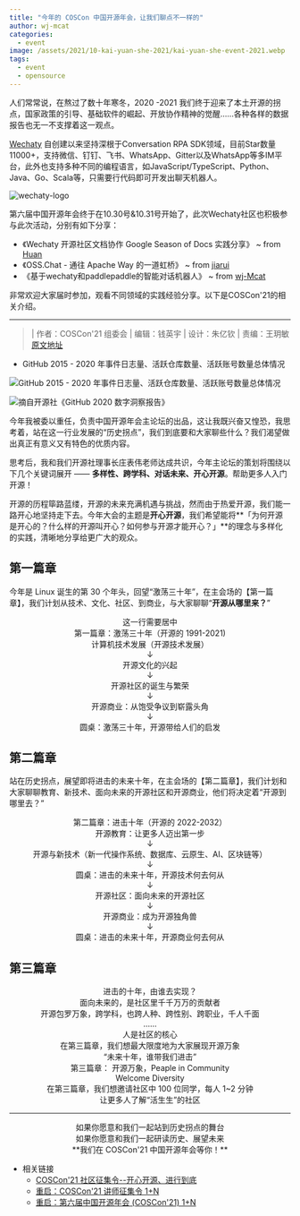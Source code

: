 ```yaml
---
title: "今年的 COSCon 中国开源年会，让我们聊点不一样的"
author: wj-mcat
categories:
  - event
image: /assets/2021/10-kai-yuan-she-2021/kai-yuan-she-event-2021.webp
tags:
  - event
  - opensource
---
```


人们常常说，在熬过了数十年寒冬，2020 -2021 我们终于迎来了本土开源的拐点，国家政策的引导、基础软件的崛起、开放协作精神的觉醒……各种各样的数据报告也无一不支撑着这一观点。

[Wechaty](https://github.com/wechaty/wechaty) 自创建以来坚持深根于Conversation RPA SDK领域，目前Star数量 11000+，支持微信、钉钉、飞书、WhatsApp、Gitter以及WhatsApp等多IM平台，此外也支持多种不同的编程语言，如JavaScript/TypeScript、Python、Java、Go、Scala等，只需要行代码即可开发出聊天机器人。

<!--more-->

![wechaty-logo](https://wechaty.js.org/img/wechaty-logo.svg)

第六届中国开源年会终于在10.30号&10.31号开始了，此次Wechaty社区也积极参与此次活动，分别有如下分享：

* 《Wechaty 开源社区文档协作 Google Season of Docs 实践分享》 ~ from [Huan](https://wechaty.js.org/contributors/huan)
* 《OSS.Chat - 通往 Apache Way 的一道虹桥》 ~ from [jiarui](https://wechaty.js.org/contributors/lijiarui)
* 《基于wechaty和paddlepaddle的智能对话机器人》 ~ from [wj-Mcat](https://wechaty.js.org/contributors/wj-mcat)

非常欢迎大家届时参加，观看不同领域的实践经验分享。以下是COSCon'21的相关介绍。

***

> | 作者：COSCon'21 组委会
> | 编辑：钱英宇
> | 设计：朱亿钦
> | 责编：王玥敏
> [原文地址](https://mp.weixin.qq.com/s/vxObDpoTqc810hVwr34Xhg)

* GitHub 2015 - 2020 年事件日志量、活跃仓库数量、活跃账号数量总体情况

![GitHub 2015 - 2020 年事件日志量、活跃仓库数量、活跃账号数量总体情况](/assets/2021/10-kai-yuan-she-2021/repo-trend.webp)

![摘自开源社《GitHub 2020 数字洞察报告》](/assets/2021/10-kai-yuan-she-2021/)

今年我被委以重任，负责中国开源年会主论坛的出品，这让我既兴奋又惶恐，我思考着，站在这一行业发展的“历史拐点”，我们到底要和大家聊些什么？我们渴望做出真正有意义又有特色的优质内容。

思考后，我和我们开源社理事长庄表伟老师达成共识，今年主论坛的策划将围绕以下几个关键词展开 —— **多样性、跨学科、对话未来、开心开源**。帮助更多人入门开源！

开源的历程筚路蓝缕，开源的未来充满机遇与挑战，然而由于热爱开源，我们能一路开心地坚持走下去。今年大会的主题是**开心开源**，我们希望能将**「为何开源是开心的？什么样的开源叫开心？如何参与开源才能开心？」**的理念与多样化的实践，清晰地分享给更广大的观众。

## 第一篇章

今年是 Linux 诞生的第 30 个年头，回望“激荡三十年”，在主会场的【第一篇章】，我们计划从技术、文化、社区、到商业，与大家聊聊“**开源从哪里来？**”

<center>这一行需要居中</center>
<center>第一篇章：激荡三十年（开源的 1991-2021)</center>

<center>计算机技术发展（开源技术发展）</center>
<center>↓</center>
<center>开源文化的兴起</center>
<center>↓</center>
<center>开源社区的诞生与繁荣</center>
<center>↓</center>
<center>开源商业：从饱受争议到崭露头角</center>
<center>↓</center>
<center>圆桌：激荡三十年，开源带给人们的启发</center>

## 第二篇章

站在历史拐点，展望即将进击的未来十年，在主会场的【第二篇章】，我们计划和大家聊聊教育、新技术、面向未来的开源社区和开源商业，他们将决定着“开源到哪里去？”

<center>第二篇章：进击十年（开源的 2022-2032）</center>

<center>开源教育：让更多人迈出第一步</center>
<center>↓</center>
<center>开源与新技术（新一代操作系统、数据库、云原生、AI、区块链等）</center>
<center>↓</center>
<center>圆桌：进击的未来十年，开源技术何去何从</center>
<center>↓</center>
<center>开源社区：面向未来的开源社区</center>
<center>↓</center>
<center>开源商业：成为开源独角兽</center>
<center>↓</center>
<center>圆桌：进击的未来十年，开源商业何去何从</center>

## 第三篇章

<center>进击的十年，由谁去实现？</center>
<center>面向未来的，是社区里千千万万的贡献者</center>
<center>开源包罗万象，跨学科，也跨人种、跨性别、跨职业，千人千面</center>
<center>……</center>
<center>人是社区的核心</center>
<center>在第三篇章，我们想最大限度地为大家展现开源万象</center>
<center>“未来十年，谁带我们进击”</center>

<center>第三篇章： 开源万象，Peaple in Community</center>

<center>Welcome Diversity</center>
<center>在第三篇章，我们想邀请社区中 100 位同学，每人 1~2 分钟</center>
<center>让更多人了解“活生生”的社区</center>

***

<center>如果你愿意和我们一起站到历史拐点的舞台</center>
<center>如果你愿意和我们一起研读历史、展望未来</center>
<center>**我们在 COSCon'21 中国开源年会等你！**</center>

* 相关链接
  * [COSCon'21 社区征集令--开心开源、进行到底](https://mmbiz.qpic.cn/mmbiz_jpg/hOYDxANDZpjGibKNicK75dV3F7eFgq0FVTX318n3eW9v5Swc7aCE84waaB9QiaF8dV8wn1CV2CIwvnaKzBf9UdLSQ/640?wx_fmt=jpeg&tp=webp&wxfrom=5&wx_lazy=1&wx_co=1)
  * [重启：COSCon'21 讲师征集令 1+N](https://mmbiz.qpic.cn/mmbiz_jpg/hOYDxANDZpiaghpwSqloS4Eyib1vvVUIhY5CbVQicd1PGeF6Lh635aH7E8rTjzauSpt5hZOG9GDqaFXLO5Z8mkj6g/640?wx_fmt=jpeg&tp=webp&wxfrom=5&wx_lazy=1&wx_co=1)
  * [重启：第六届中国开源年会 (COSCon'21) 1+N](https://mmbiz.qpic.cn/mmbiz_jpg/hOYDxANDZpgkt3yKbP7Iia9yQh6o4NnamanYMIOXfCC7NuhgsqjHGUNUDdojGmG4fXb3jXn55BjYbFUWZhpUNEA/640?wx_fmt=jpeg&tp=webp&wxfrom=5&wx_lazy=1&wx_co=1)
